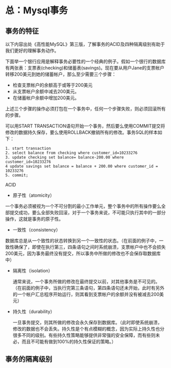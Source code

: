 # 总：Mysql事务

## 事务的特征
以下内容出处《高性能MySQL》第三版，了解事务的ACID及四种隔离级别有助于我们更好的理解事务动作。

下面举一个银行应用是解释事务必要性的一个经典的例子。假如一个很行的数据库有两张表：支票表(checking)和储蓄表(savings)。现在要从用户Jane的支票帐户转移200美元到她的储蓄帐户，那么至少需要三个步骤：

 * 检查支票帐户的余额高于或等于200美元
 * 从支票帐户余额中减去200美元。
 * 在储蓄帐户余额中增加200美元。
 
上述三个步骤的操作必须打包在一个事务中，任何一个步骤失败，则必须回滚所有的步骤。

可以用START TRANSACTION语句开始一个事务，然后要么使用COMMIT提交将修改的数据持久保存，要么使用ROLLBACK撤销所有的修改。事务SQL的样本如下：


```
1. start transaction
2. select balance from checking where customer_id=10233276
3. update checking set balance= balance-200.00 where customer_id=10233276
4 update savings set balance = balance + 200.00 where customer_id = 10233276
5. commit;
```



ACID

* 原子性（atomicity）

 一个事务必须被视为一个不可分割的最小工作单元，整个事务中的所有操作要么全部提交成功，要么全部失败回滚，对于一个事务来说，不可能只执行其中的一部分操作，这就是事务的原子性。
* 一致性（consistency）

 数据库总是从一个致性的状态转换到另一个一致性的状态。（在前面的例子中，一致性确保了，即使在执行第三，四条语句之间时系统崩溃，支票帐户中也不会损失200美元，因为事务最终没有提交，所以事务中所做的修改也不会保存取数据库中）
* 隔离性（isolation）

  通常来说，一个事务所做的修改在最终提交以前，对其他事务是不可见的。（在前面的例子中，当执行完第三条语句，第四条语句还未开始，此时有另外的一个帐户汇总程序开始运行，则其看到支票帐户的余额并没有被减去200美元）
  
* 持久性（durability）

  一旦事务提交，则其所做的修改会永久保存到数据库。（此时即使系统崩溃，修改的数据也不会丢失。持久性是个有点模糊的概念，因为实际上持久性也分很多不同的级别。有些持久性策略能够提供非常强的安全保障，而有些则未必，而且不可能有做到100%的持久性保证的策略。）
  
  
## 事务的隔离级别

  



